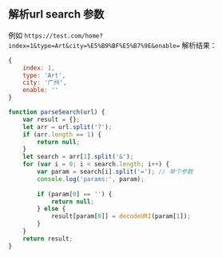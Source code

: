 ## 解析url search 参数

例如 `https://test.com/home?index=1&type=Art&city=%E5%B9%BF%E5%B7%9E&enable=` 解析结果：

```javascript
{
    index: 1,
    type: 'Art',
    city: '广州',
    enable: ''
}
```

```javascript
function parseSearch(url) {
    var result = {};
    let arr = url.split('?');
    if (arr.length == 1) {
        return null;
    }
    let search = arr[1].split('&');
    for (var i = 0; i < search.length; i++) {
        var param = search[i].split('='); // 单个参数
        console.log('params:', param);
        
        if (param[0] == '') {
            return null;
        } else {
            result[param[0]] = decodeURI(param[1]);
        }
    }
    return result;
}
```